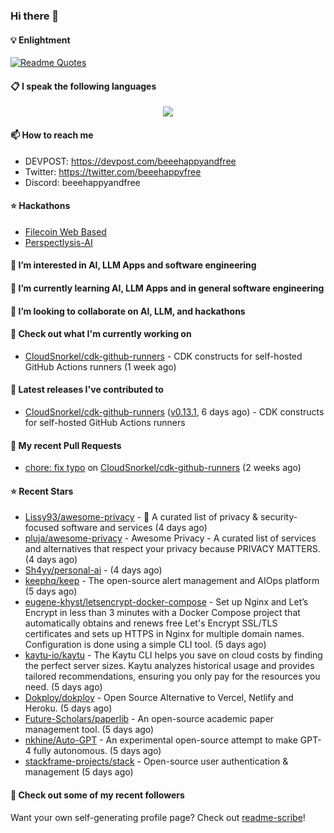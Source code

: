 ### Hi there 👋

#### 💡 Enlightment
[![Readme Quotes](https://quotes-github-readme.vercel.app/api?type=horizontal&theme=nord)](https://github.com/piyushsuthar/github-readme-quotes)

#### 📋 I speak the following languages

<p align="center">
  <a href="https://skillicons.dev">
    <img src="https://skillicons.dev/icons?i=git,kubernetes,docker,c,vim,terraform,python,typescript,java" />
  </a>
</p>


#### 📫 How to reach me
- DEVPOST: https://devpost.com/beeehappyandfree
- Twitter: https://twitter.com/beeehappyfree
- Discord: beeehappyandfree

#### ⭐️ Hackathons
- [Filecoin Web Based](https://devpost.com/software/youtube-dl-dweb)
- [Perspectlysis-AI](https://perspectlysis-ai.vercel.app)

#### 👀 I’m interested in AI, LLM Apps and software engineering

#### 🌱 I’m currently learning AI, LLM Apps and in general software engineering

#### 💞️ I’m looking to collaborate on AI, LLM, and hackathons

#### 👷 Check out what I'm currently working on

- [CloudSnorkel/cdk-github-runners](https://github.com/CloudSnorkel/cdk-github-runners) - CDK constructs for self-hosted GitHub Actions runners (1 week ago)

#### 🔭 Latest releases I've contributed to

- [CloudSnorkel/cdk-github-runners](https://github.com/CloudSnorkel/cdk-github-runners) ([v0.13.1](https://github.com/CloudSnorkel/cdk-github-runners/releases/tag/v0.13.1), 6 days ago) - CDK constructs for self-hosted GitHub Actions runners

#### 🔨 My recent Pull Requests

- [chore: fix typo](https://github.com/CloudSnorkel/cdk-github-runners/pull/542) on [CloudSnorkel/cdk-github-runners](https://github.com/CloudSnorkel/cdk-github-runners) (2 weeks ago)

#### ⭐ Recent Stars

- [Lissy93/awesome-privacy](https://github.com/Lissy93/awesome-privacy) - 🦄  A curated list of privacy &amp; security-focused software and services (4 days ago)
- [pluja/awesome-privacy](https://github.com/pluja/awesome-privacy) - Awesome Privacy - A curated list of services and alternatives that respect your privacy because PRIVACY MATTERS. (4 days ago)
- [Sh4yy/personal-ai](https://github.com/Sh4yy/personal-ai) -  (4 days ago)
- [keephq/keep](https://github.com/keephq/keep) - The open-source alert management and AIOps platform (5 days ago)
- [eugene-khyst/letsencrypt-docker-compose](https://github.com/eugene-khyst/letsencrypt-docker-compose) - Set up Nginx and Let’s Encrypt in less than 3 minutes with a Docker Compose project that automatically obtains and renews free Let&#39;s Encrypt SSL/TLS certificates and sets up HTTPS in Nginx for multiple domain names. Configuration is done using a simple CLI tool. (5 days ago)
- [kaytu-io/kaytu](https://github.com/kaytu-io/kaytu) - The Kaytu CLI helps you save on cloud costs by finding the perfect server sizes. Kaytu analyzes historical usage and provides tailored recommendations, ensuring you only pay for the resources you need. (5 days ago)
- [Dokploy/dokploy](https://github.com/Dokploy/dokploy) - Open Source Alternative to Vercel, Netlify and Heroku. (5 days ago)
- [Future-Scholars/paperlib](https://github.com/Future-Scholars/paperlib) - An open-source academic paper management tool. (5 days ago)
- [nkhine/Auto-GPT](https://github.com/nkhine/Auto-GPT) - An experimental open-source attempt to make GPT-4 fully autonomous. (5 days ago)
- [stackframe-projects/stack](https://github.com/stackframe-projects/stack) - Open-source user authentication &amp; management (5 days ago)

#### 👯 Check out some of my recent followers


Want your own self-generating profile page? Check out [readme-scribe](https://github.com/muesli/readme-scribe)!
